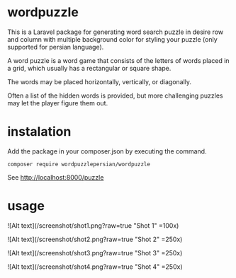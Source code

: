 # wordpuzzle
This is a Laravel package for generating word search puzzle in desire row and column with multiple background color for styling your puzzle (only supported for persian language). 

A word puzzle is a word game that consists of the letters of words placed in a grid, which usually has a rectangular or square shape.

The words may be placed horizontally, vertically, or diagonally.

Often a list of the hidden words is provided, but more challenging puzzles may let the player figure them out.

# instalation
Add the package in your composer.json by executing the command.
```
composer require wordpuzzlepersian/wordpuzzle
```

See [http://localhost:8000/puzzle](http://localhost:8000/puzzle)

# usage

![Alt text](/screenshot/shot1.png?raw=true "Shot 1" =100x)


![Alt text](/screenshot/shot2.png?raw=true "Shot 2" =250x)


![Alt text](/screenshot/shot3.png?raw=true "Shot 3" =250x)


![Alt text](/screenshot/shot4.png?raw=true "Shot 4" =250x)
